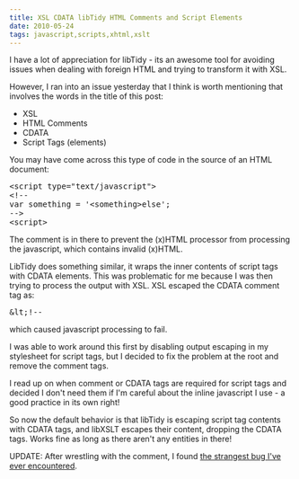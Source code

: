 ```yaml
---
title: XSL CDATA libTidy HTML Comments and Script Elements
date: 2010-05-24
tags: javascript,scripts,xhtml,xslt
---
```

I have a lot of appreciation for libTidy - its an awesome tool for avoiding issues when dealing with foreign HTML and trying to transform it with XSL.

However, I ran into an issue yesterday that I think is worth mentioning that involves the words in the title of this post:

* XSL
* HTML Comments
* CDATA
* Script Tags (elements)

You may have come across this type of code in the source of an HTML document:

<pre class="sh_html">
&lt;script type="text/javascript">
&lt;!--
var something = '&lt;something&gt;else';
--&gt;
&lt;script>
</pre>

The comment is in there to prevent the (x)HTML processor from processing the javascript, which contains invalid (x)HTML.

LibTidy does something similar, it wraps the inner contents of script tags with CDATA elements. This was problematic for me because I was then trying to process the output with XSL. XSL escaped the CDATA comment tag as:

<pre class="sh_html">
&amp;lt;!--
</pre>

which caused javascript processing to fail.

I was able to work around this first by disabling output escaping in my stylesheet for script tags, but I decided to fix the problem at the root and remove the comment tags.

I read up on when comment or CDATA tags are required for script tags and decided I don't need them if I'm careful about the inline javascript I use - a good practice in its own right!

So now the default behavior is that libTidy is escaping script tag contents with CDATA tags, and libXSLT escapes their content, dropping the CDATA tags. Works fine as long as there aren't any entities in there!

UPDATE: After wrestling with the comment, I found [the strangest bug I've ever encountered](http://www.docunext.com/blog/2010/05/the-strangest-bug-ive-ever-encountered.html).

